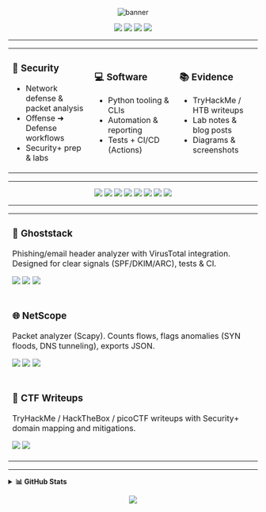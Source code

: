 <!-- HERO -->
<p align="center">
  <img src="https://capsule-render.vercel.app/api?type=rect&color=0:6EE7F9,100:9333EA&height=140&text=Chai%20Das%20%7C%20NullBarry&fontColor=ffffff&fontSize=42&fontAlign=50&fontAlignY=70&desc=Cybersecurity%20%E2%80%A2%20Software%20%E2%80%A2%20Networks&descAlign=50&descAlignY=95" alt="banner"/>
</p>

<!-- QUICK LINKS -->
<p align="center">
  <a href="https://github.com/NullBarry?tab=repositories"><img src="https://img.shields.io/badge/Projects-1f2937?style=for-the-badge&logo=github&logoColor=white&labelColor=111827"></a>
  <a href="https://your-blog-url-here"><img src="https://img.shields.io/badge/Blog-2563EB?style=for-the-badge&logo=hashnode&logoColor=white"></a>
  <a href="mailto:your-email@example.com"><img src="https://img.shields.io/badge/Email-10B981?style=for-the-badge&logo=gmail&logoColor=white"></a>
  <a href="https://www.linkedin.com/in/your-linkedin/"><img src="https://img.shields.io/badge/LinkedIn-0A66C2?style=for-the-badge&logo=linkedin&logoColor=white"></a>
</p>

---

<!-- THREE "CARDS" USING TABLE -->
<table>
  <tr>
    <td width="33%">
      <h3>🔐 Security</h3>
      <ul>
        <li>Network defense & packet analysis</li>
        <li>Offense ➜ Defense workflows</li>
        <li>Security+ prep & labs</li>
      </ul>
    </td>
    <td width="34%">
      <h3>💻 Software</h3>
      <ul>
        <li>Python tooling & CLIs</li>
        <li>Automation & reporting</li>
        <li>Tests + CI/CD (Actions)</li>
      </ul>
    </td>
    <td width="33%">
      <h3>📚 Evidence</h3>
      <ul>
        <li>TryHackMe / HTB writeups</li>
        <li>Lab notes & blog posts</li>
        <li>Diagrams & screenshots</li>
      </ul>
    </td>
  </tr>
</table>

---

<!-- SKILLS BADGES -->
<p align="center">
  <img src="https://img.shields.io/badge/Python-3776AB.svg?style=for-the-badge&logo=python&logoColor=white"/>
  <img src="https://img.shields.io/badge/Bash-121011.svg?style=for-the-badge&logo=gnu-bash&logoColor=white"/>
  <img src="https://img.shields.io/badge/Linux-222222.svg?style=for-the-badge&logo=linux&logoColor=white"/>
  <img src="https://img.shields.io/badge/Wireshark-1679A7.svg?style=for-the-badge&logo=wireshark&logoColor=white"/>
  <img src="https://img.shields.io/badge/Nmap-4A5568.svg?style=for-the-badge"/>
  <img src="https://img.shields.io/badge/Scapy-9333EA.svg?style=for-the-badge"/>
  <img src="https://img.shields.io/badge/Snort/Suricata-ef4444.svg?style=for-the-badge"/>
  <img src="https://img.shields.io/badge/GitHub%20Actions-2088FF.svg?style=for-the-badge&logo=github-actions&logoColor=white"/>
</p>

---

<!-- FEATURED "CARDS" (EDIT LINKS AS YOU PUBLISH) -->
<table>
  <tr>
    <td>
      <h3>🧩 Ghoststack</h3>
      <p>Phishing/email header analyzer with VirusTotal integration. Designed for clear signals (SPF/DKIM/ARC), tests & CI.</p>
      <p>
        <a href="https://github.com/NullBarry/ghoststack"><img src="https://img.shields.io/badge/Repo-111827?style=flat&logo=github&logoColor=white"></a>
        <img src="https://img.shields.io/badge/Python-3776AB?style=flat">
        <img src="https://img.shields.io/badge/CLI-0ea5e9?style=flat">
      </p>
    </td>
  </tr>
  <tr>
    <td>
      <h3>🌐 NetScope</h3>
      <p>Packet analyzer (Scapy). Counts flows, flags anomalies (SYN floods, DNS tunneling), exports JSON.</p>
      <p>
        <a href="https://github.com/NullBarry/netscope"><img src="https://img.shields.io/badge/Repo-111827?style=flat&logo=github&logoColor=white"></a>
        <img src="https://img.shields.io/badge/Scapy-9333EA?style=flat">
        <img src="https://img.shields.io/badge/Network-0ea5e9?style=flat">
      </p>
    </td>
  </tr>
  <tr>
    <td>
      <h3>📝 CTF Writeups</h3>
      <p>TryHackMe / HackTheBox / picoCTF writeups with Security+ domain mapping and mitigations.</p>
      <p>
        <a href="https://github.com/NullBarry/ctf-writeups"><img src="https://img.shields.io/badge/Repo-111827?style=flat&logo=github&logoColor=white"></a>
        <a href="https://your-blog-url-here"><img src="https://img.shields.io/badge/Blog-2563EB?style=flat&logo=hashnode&logoColor=white"></a>
      </p>
    </td>
  </tr>
</table>

---

<!-- COLLAPSIBLE STATS (OPTIONAL—KEEP IF YOU LIKE) -->
<details>
  <summary><b>📊 GitHub Stats</b></summary>
  <br/>
  <p align="center">
    <img height="150" src="https://github-readme-stats.vercel.app/api?username=NullBarry&show_icons=true&hide_title=true&hide_border=true" />
    <img height="150" src="https://github-readme-stats.vercel.app/api/top-langs/?username=NullBarry&layout=compact&hide_border=true" />
  </p>
</details>

<!-- FOOTER BANNER -->
<p align="center">
  <img src="https://capsule-render.vercel.app/api?type=waving&height=120&color=0:10B981,100:2563EB&section=footer" />
</p>

